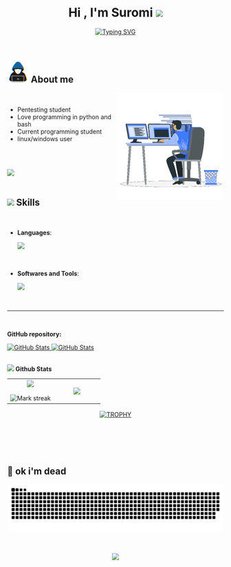 
<h1 align="center"><b>Hi , I'm Suromi </b><img src="https://media.giphy.com/media/hvRJCLFzcasrR4ia7z/giphy.gif" width="35"></h1>
<!--  -->
<p align="center">
<a href="https://git.io/typing-svg"><img src="https://readme-typing-svg.demolab.com?font=Hack+Nerd+Font&size=18&pause=1000&color=00FF00&center=true&random=false&width=435&lines=+looking+for+vulnerabilities;philosophy+in+the+code" alt="Typing SVG" /></a>
</p>


<br>



	
## <picture><img src = "https://github.com/0xAbdulKhalid/0xAbdulKhalid/raw/main/assets/mdImages/about_me.gif" width = 50px></picture> **About me**

<picture> <img align="right" src="https://github.com/0xAbdulKhalid/0xAbdulKhalid/raw/main/assets/mdImages/Right_Side.gif" width = 250px></picture>

<br>

- Pentesting student
- Love programming in python and bash
- Current programming student
- linux/windows user

<br><br>

<img src="https://user-images.githubusercontent.com/73097560/115834477-dbab4500-a447-11eb-908a-139a6edaec5c.gif"><br><br>

## <img src="https://media2.giphy.com/media/QssGEmpkyEOhBCb7e1/giphy.gif?cid=ecf05e47a0n3gi1bfqntqmob8g9aid1oyj2wr3ds3mg700bl&rid=giphy.gif" width ="25"><b> Skills</b>
<br>

<p align="center">

- **Languages**:
    
  <a href="https://skillicons.dev">
    <img src="https://skillicons.dev/icons?i=python,c,html,javascript,css,bash&perline=3" />
  </a>

<br>   

- **Softwares and Tools**:

    <a href="https://skillicons.dev">
    <img src="https://skillicons.dev/icons?i=arduino,neovim,linux,windows,github,vscode&perline=3" />
  </a>

<br>


</p>


-----

<br>

__GitHub repository:__

<div>
  <p>
    <a href="https://github.com/suromi-kiu/LUIS_IFRAME.git">
      <img src="https://github-readme-stats.vercel.app/api/pin/?username=suromi-kiu&repo=LUIS_IFRAME" alt="GitHub Stats" />
    </a>
    <a href="https://github.com/suromi-kiu/LUIS_XD.git">
      <img src="https://github-readme-stats.vercel.app/api/pin/?username=suromi-kiu&repo=LUIS_XD" alt="GitHub Stats" />
    </a>
  </p>
</div>

<br>
 <img src="https://media.giphy.com/media/iY8CRBdQXODJSCERIr/giphy.gif" width="35"><b> Github Stats </b>
<br>

<p align="center">
  <!--- stats (start) -->
<table align="center">
<tr border="none">
<td width="50%" align="center">
  
  <img  align="center"  src="https://github-readme-stats.vercel.app/api?username=suromi-kiu&theme=dark&show_icons=true&count_private=true" />
  <br></br>
  <img  title="🔥 Get streak stats for your profile at git.io/streak-stats" alt="Mark streak" src="https://github-readme-streak-stats.herokuapp.com/?user=suromi-kiu&theme=dark&hide_border=false" /> 
</td>

<td width="50%" align="center">

  <img  align="center"  src="https://github-readme-stats.anuraghazra1.vercel.app/api/top-langs/?username=suromi-kiu&theme=dark&hide_border=false&no-bg=true&no-frame=true&langs_count=10"/>
  
  </td>
</tr>
</table>
<!--- stats (end) -->

<!--- trophy (start) -->
<div align=center>
  <a href="https://github.com/ryo-ma/github-profile-trophy" title="Go to Source">
      <img align="center" width=84% src="https://github-profile-trophy.vercel.app/?username=suromi-kiu&theme=radical&row=1&column=7&margin-h=15&margin-w=5&no-bg=true" alt="TROPHY" />
    </a>
</div>
<!--- trophy (start) -->


</p>        

<br>


<br>
<br>


</div>

</br>
	
## 🐍 ok i'm dead

<div align="center">
  <img  src="https://github.com/1999AZZAR/1999AZZAR/blob/readme/resources/img/grid-snake.svg"alt="snake" /></a>
</div>
<br>
<br>
<p align = "center">
<img src="https://user-images.githubusercontent.com/73097560/115834477-dbab4500-a447-11eb-908a-139a6edaec5c.gif">
</p>
